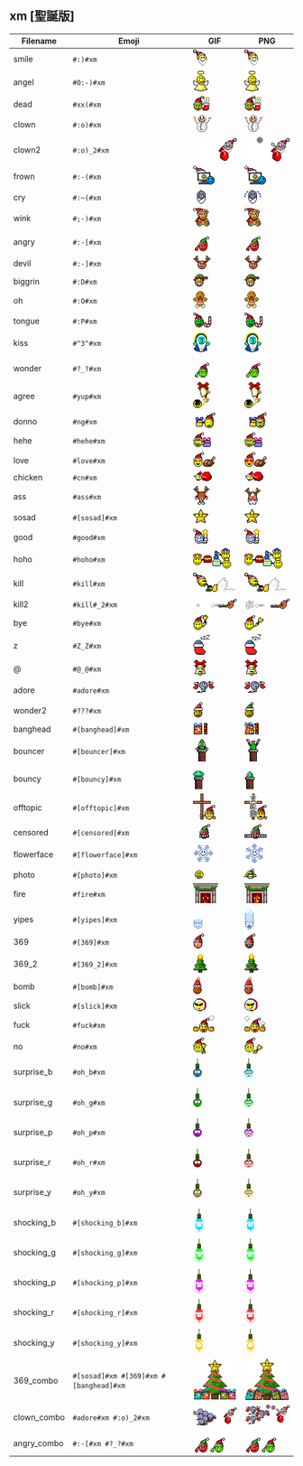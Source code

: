 ## xm [聖誕版]
| Filename | Emoji | GIF | PNG |
| --- | --- | --- | --- |
| smile | `#:)#xm` | ![smile](../assets/faces/xm/smile.gif) | ![smile](../assets/faces_png/xm/smile.png) |
| angel | `#O:-)#xm` | ![angel](../assets/faces/xm/angel.gif) | ![angel](../assets/faces_png/xm/angel.png) |
| dead | `#xx(#xm` | ![dead](../assets/faces/xm/dead.gif) | ![dead](../assets/faces_png/xm/dead.png) |
| clown | `#:o)#xm` | ![clown](../assets/faces/xm/clown.gif) | ![clown](../assets/faces_png/xm/clown.png) |
| clown2 | `#:o)_2#xm` | ![clown2](../assets/faces/xm/clown2.gif) | ![clown2](../assets/faces_png/xm/clown2.png) |
| frown | `#:-(#xm` | ![frown](../assets/faces/xm/frown.gif) | ![frown](../assets/faces_png/xm/frown.png) |
| cry | `#:~(#xm` | ![cry](../assets/faces/xm/cry.gif) | ![cry](../assets/faces_png/xm/cry.png) |
| wink | `#;-)#xm` | ![wink](../assets/faces/xm/wink.gif) | ![wink](../assets/faces_png/xm/wink.png) |
| angry | `#:-[#xm` | ![angry](../assets/faces/xm/angry.gif) | ![angry](../assets/faces_png/xm/angry.png) |
| devil | `#:-]#xm` | ![devil](../assets/faces/xm/devil.gif) | ![devil](../assets/faces_png/xm/devil.png) |
| biggrin | `#:D#xm` | ![biggrin](../assets/faces/xm/biggrin.gif) | ![biggrin](../assets/faces_png/xm/biggrin.png) |
| oh | `#:O#xm` | ![oh](../assets/faces/xm/oh.gif) | ![oh](../assets/faces_png/xm/oh.png) |
| tongue | `#:P#xm` | ![tongue](../assets/faces/xm/tongue.gif) | ![tongue](../assets/faces_png/xm/tongue.png) |
| kiss | `#^3^#xm` | ![kiss](../assets/faces/xm/kiss.gif) | ![kiss](../assets/faces_png/xm/kiss.png) |
| wonder | `#?_?#xm` | ![wonder](../assets/faces/xm/wonder.gif) | ![wonder](../assets/faces_png/xm/wonder.png) |
| agree | `#yup#xm` | ![agree](../assets/faces/xm/agree.gif) | ![agree](../assets/faces_png/xm/agree.png) |
| donno | `#ng#xm` | ![donno](../assets/faces/xm/donno.gif) | ![donno](../assets/faces_png/xm/donno.png) |
| hehe | `#hehe#xm` | ![hehe](../assets/faces/xm/hehe.gif) | ![hehe](../assets/faces_png/xm/hehe.png) |
| love | `#love#xm` | ![love](../assets/faces/xm/love.gif) | ![love](../assets/faces_png/xm/love.png) |
| chicken | `#cn#xm` | ![chicken](../assets/faces/xm/chicken.gif) | ![chicken](../assets/faces_png/xm/chicken.png) |
| ass | `#ass#xm` | ![ass](../assets/faces/xm/ass.gif) | ![ass](../assets/faces_png/xm/ass.png) |
| sosad | `#[sosad]#xm` | ![sosad](../assets/faces/xm/sosad.gif) | ![sosad](../assets/faces_png/xm/sosad.png) |
| good | `#good#xm` | ![good](../assets/faces/xm/good.gif) | ![good](../assets/faces_png/xm/good.png) |
| hoho | `#hoho#xm` | ![hoho](../assets/faces/xm/hoho.gif) | ![hoho](../assets/faces_png/xm/hoho.png) |
| kill | `#kill#xm` | ![kill](../assets/faces/xm/kill.gif) | ![kill](../assets/faces_png/xm/kill.png) |
| kill2 | `#kill#_2#xm` | ![kill2](../assets/faces/xm/kill2.gif) | ![kill2](../assets/faces_png/xm/kill2.png) |
| bye | `#bye#xm` | ![bye](../assets/faces/xm/bye.gif) | ![bye](../assets/faces_png/xm/bye.png) |
| z | `#Z_Z#xm` | ![z](../assets/faces/xm/z.gif) | ![z](../assets/faces_png/xm/z.png) |
| @ | `#@_@#xm` | ![@](../assets/faces/xm/@.gif) | ![@](../assets/faces_png/xm/@.png) |
| adore | `#adore#xm` | ![adore](../assets/faces/xm/adore.gif) | ![adore](../assets/faces_png/xm/adore.png) |
| wonder2 | `#???#xm` | ![wonder2](../assets/faces/xm/wonder2.gif) | ![wonder2](../assets/faces_png/xm/wonder2.png) |
| banghead | `#[banghead]#xm` | ![banghead](../assets/faces/xm/banghead.gif) | ![banghead](../assets/faces_png/xm/banghead.png) |
| bouncer | `#[bouncer]#xm` | ![bouncer](../assets/faces/xm/bouncer.gif) | ![bouncer](../assets/faces_png/xm/bouncer.png) |
| bouncy | `#[bouncy]#xm` | ![bouncy](../assets/faces/xm/bouncy.gif) | ![bouncy](../assets/faces_png/xm/bouncy.png) |
| offtopic | `#[offtopic]#xm` | ![offtopic](../assets/faces/xm/offtopic.gif) | ![offtopic](../assets/faces_png/xm/offtopic.png) |
| censored | `#[censored]#xm` | ![censored](../assets/faces/xm/censored.gif) | ![censored](../assets/faces_png/xm/censored.png) |
| flowerface | `#[flowerface]#xm` | ![flowerface](../assets/faces/xm/flowerface.gif) | ![flowerface](../assets/faces_png/xm/flowerface.png) |
| photo | `#[photo]#xm` | ![photo](../assets/faces/xm/photo.gif) | ![photo](../assets/faces_png/xm/photo.png) |
| fire | `#fire#xm` | ![fire](../assets/faces/xm/fire.gif) | ![fire](../assets/faces_png/xm/fire.png) |
| yipes | `#[yipes]#xm` | ![yipes](../assets/faces/xm/yipes.gif) | ![yipes](../assets/faces_png/xm/yipes.png) |
| 369 | `#[369]#xm` | ![369](../assets/faces/xm/369.gif) | ![369](../assets/faces_png/xm/369.png) |
| 369_2 | `#[369_2]#xm` | ![369_2](../assets/faces/xm/369_2.gif) | ![369_2](../assets/faces_png/xm/369_2.png) |
| bomb | `#[bomb]#xm` | ![bomb](../assets/faces/xm/bomb.gif) | ![bomb](../assets/faces_png/xm/bomb.png) |
| slick | `#[slick]#xm` | ![slick](../assets/faces/xm/slick.gif) | ![slick](../assets/faces_png/xm/slick.png) |
| fuck | `#fuck#xm` | ![fuck](../assets/faces/xm/fuck.gif) | ![fuck](../assets/faces_png/xm/fuck.png) |
| no | `#no#xm` | ![no](../assets/faces/xm/no.gif) | ![no](../assets/faces_png/xm/no.png) |
| surprise_b | `#oh_b#xm` | ![surprise_b](../assets/faces/xm/surprise_b.gif) | ![surprise_b](../assets/faces_png/xm/surprise_b.png) |
| surprise_g | `#oh_g#xm` | ![surprise_g](../assets/faces/xm/surprise_g.gif) | ![surprise_g](../assets/faces_png/xm/surprise_g.png) |
| surprise_p | `#oh_p#xm` | ![surprise_p](../assets/faces/xm/surprise_p.gif) | ![surprise_p](../assets/faces_png/xm/surprise_p.png) |
| surprise_r | `#oh_r#xm` | ![surprise_r](../assets/faces/xm/surprise_r.gif) | ![surprise_r](../assets/faces_png/xm/surprise_r.png) |
| surprise_y | `#oh_y#xm` | ![surprise_y](../assets/faces/xm/surprise_y.gif) | ![surprise_y](../assets/faces_png/xm/surprise_y.png) |
| shocking_b | `#[shocking_b]#xm` | ![shocking_b](../assets/faces/xm/shocking_b.gif) | ![shocking_b](../assets/faces_png/xm/shocking_b.png) |
| shocking_g | `#[shocking_g]#xm` | ![shocking_g](../assets/faces/xm/shocking_g.gif) | ![shocking_g](../assets/faces_png/xm/shocking_g.png) |
| shocking_p | `#[shocking_p]#xm` | ![shocking_p](../assets/faces/xm/shocking_p.gif) | ![shocking_p](../assets/faces_png/xm/shocking_p.png) |
| shocking_r | `#[shocking_r]#xm` | ![shocking_r](../assets/faces/xm/shocking_r.gif) | ![shocking_r](../assets/faces_png/xm/shocking_r.png) |
| shocking_y | `#[shocking_y]#xm` | ![shocking_y](../assets/faces/xm/shocking_y.gif) | ![shocking_y](../assets/faces_png/xm/shocking_y.png) |
| 369_combo | `#[sosad]#xm #[369]#xm #[banghead]#xm` | ![369_combo](../assets/faces/xm/369_combo.gif) | ![369_combo](../assets/faces_png/xm/369_combo.png) |
| clown_combo | `#adore#xm #:o)_2#xm` | ![clown_combo](../assets/faces/xm/clown_combo.gif) | ![clown_combo](../assets/faces_png/xm/clown_combo.png) |
| angry_combo | `#:-[#xm #?_?#xm` | ![angry_combo](../assets/faces/xm/angry_combo.gif) | ![angry_combo](../assets/faces_png/xm/angry_combo.png) |

